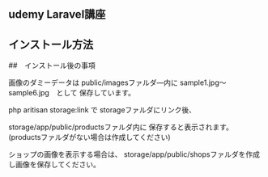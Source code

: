 ## udemy Laravel講座

## インストール方法

##　インストール後の事項

画像のダミーデータは
public/imagesファルダ―内に
sample1.jpg～sample6.jpg　として
保存しています。

php aritisan storage:link で
storageファルダにリンク後、

storage/app/public/productsファルダ内に
保存すると表示されます。
(productsファルダがない場合は作成してください)

ショップの画像を表示する場合は、
storage/app/public/shopsファルダを作成し画像を保存してください。